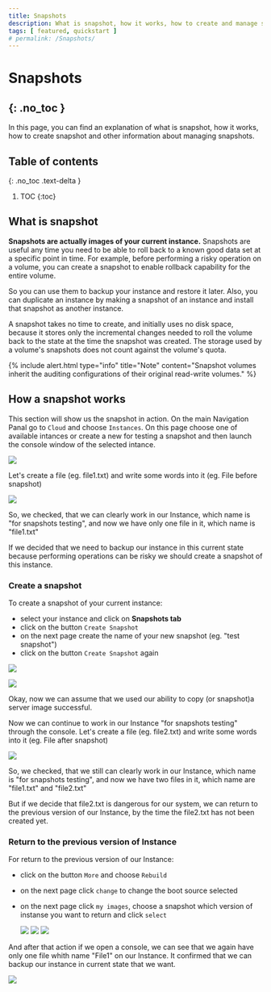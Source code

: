 ```yaml
---
title: Snapshots
description: What is snapshot, how it works, how to create and manage snapshot
tags: [ featured, quickstart ]
# permalink: /Snapshots/
---
```

# Snapshots
{: .no_toc }
---
In this page, you can find an explanation of what is snapshot, how it works, how to create snapshot and other information about managing snapshots.

## Table of contents
{: .no_toc .text-delta }

1. TOC
{:toc}

## What is snapshot

**Snapshots are actually images of your current instance.**  Snapshots are useful any time you need to be able to roll back to a known good data set at a specific point in time. For example, before performing a risky operation on a volume, you can create a snapshot to enable rollback capability for the entire volume.

So you can use them to backup your instance and restore it later. Also, you can duplicate an instance by making a snapshot of an instance and install that snapshot as another instance.

A snapshot takes no time to create, and initially uses no disk space, because it stores only the incremental changes needed to roll the volume back to the state at the time the snapshot was created. The storage used by a volume's snapshots does not count against the volume's quota. 

{% include alert.html type="info" title="Note" content="Snapshot volumes inherit the auditing configurations of their original read-write volumes." %}

## How a snapshot works

This section will show us the snapshot in action.
On the main Navigation Panal go to `Cloud` and choose `Instances`. On this page choose one of available intances or create a new for testing a snapshot and then launch the console window of the selected intance.

![](../../assets/img/snapshots/snapshots1.png)

Let's create a file (eg. file1.txt) and write some words into it (eg. File before snapshot)

![](../../assets/img/snapshots/snapshots2.png)

So, we checked, that we can clearly work in our Instance, which name is "for snapshots testing", and now we have only one file in it, which name is "file1.txt"

If we decided that we need to backup our instance in this current state because performing operations can be risky we should create a snapshot of this instance.

### Create a snapshot
To create a snapshot of your current instance:
- select your instance and click on **Snapshots tab**  
- click on the button `Create Snapshot`
- on the next page create the name of your new snapshot (eg. "test snapshot")
- click on the button `Create Snapshot` again  

![](../../assets/img/snapshots/snapshots3.png)

![](../../assets/img/snapshots/snapshots4.png)


Okay, now we can assume that we used our ability to copy (or snapshot)a server image successful.

Now we can continue to work in our Instance "for snapshots testing" through the console. Let's create a file (eg. file2.txt) and write some words into it (eg. File after snapshot)

![](../../assets/img/snapshots/snapshots5.png)

So, we checked, that we still can clearly work in our Instance, which name is "for snapshots testing", and now we have two files in it, which name are "file1.txt" and "file2.txt"

But if we decide that file2.txt is dangerous for our system, we can return to the previous version of our Instance, by the time the file2.txt has not been created yet. 

### Return to the previous version of Instance
For return to the previous version of our Instance:
- click on the button `More` and choose `Rebuild`
- on the next page click `change` to change the boot source selected
- on the next page click `my images`, choose a snapshot which version of instanse you want to return and click `select`

  ![](../../assets/img/snapshots/snapshots6.png)
  ![](../../assets/img/snapshots/snapshots7.png)
  ![](../../assets/img/snapshots/snapshots8.png)

And after that action if we open a console, we can see that we again have only one file whith name "File1" on our Instance. It confirmed that we can backup our instance in current state that we want.

![](../../assets/img/snapshots/snapshots9.png)